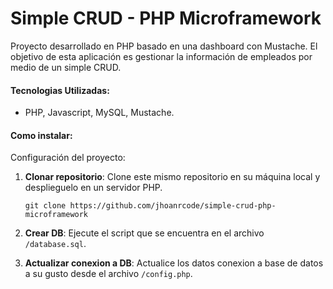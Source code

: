 # Simple CRUD - PHP Microframework 

Proyecto desarrollado en PHP basado en una dashboard con Mustache. El objetivo de esta aplicación es gestionar la información de empleados por medio de un simple CRUD.

#### Tecnologias Utilizadas:
- PHP, Javascript, MySQL, Mustache.

#### Como instalar:
Configuración del proyecto:

1. **Clonar repositorio**: Clone este mismo repositorio en su máquina local y desplieguelo en un servidor PHP.

   ```
   git clone https://github.com/jhoanrcode/simple-crud-php-microframework
   ```
2. **Crear DB**: Ejecute el script que se encuentra en el archivo `/database.sql`.
3. **Actualizar conexion a DB**: Actualice los datos conexion a base de datos a su gusto desde el archivo `/config.php`.
